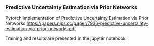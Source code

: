 ### Predictive Uncertainty Estimation via Prior Networks

Pytorch implementation of Predictive Uncertainty Estimation via Prior Networks
https://papers.nips.cc/paper/7936-predictive-uncertainty-estimation-via-prior-networks.pdf

Training and results are presented in the jupyter notebook
